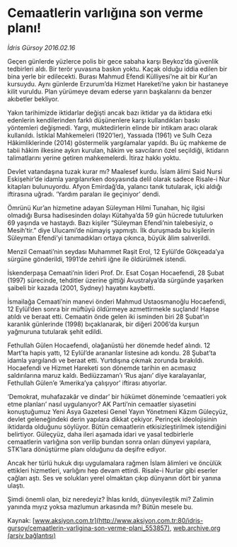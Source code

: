 # Cemaatlerin varlığına son verme planı!

*İdris Gürsoy 2016.02.16*

<div class="pNewsDetailMainContent ctx_content" itemprop="articleBody">
 <p>
  Geçen günlerde yüzlerce polis bir gece sabaha karşı Beykoz’da güvenlik tedbirleri aldı. Bir terör yuvasına baskın yoktu. Kaçak olduğu iddia edilen bir bina yerle bir edilecekti. Burası Mahmud Efendi Külliyesi’ne ait bir Kur’an kursuydu. Aynı günlerde Erzurum’da Hizmet Hareketi’ne yakın bir hastaneye kilit vuruldu. Plan yürümeye devam ederse yarın başkalarını da benzer akıbetler bekliyor.
 </p>
 <p>
  Yakın tarihimizde iktidarlar değişti ancak bazı iktidar ya da iktidara etki edenlerin kendilerinden farklı düşünenlere karşı kullandıkları baskı yöntemleri değişmedi. Yargı, muktedirlerin elinde bir intikam aracı olarak kullanıldı. İstiklal Mahkemeleri (1920’ler), Yassıada (1961) ve Sulh Ceza Hâkimliklerinde (2014) göstermelik yargılamalar yapıldı. Bu üç mahkeme de tabii hâkim ilkesine aykırı kurulan, hâkim ve savcıların özel seçildiği, iktidarın talimatlarını yerine getiren mahkemelerdi. İtiraz hakkı yoktu.
 </p>
 <p>
  Devlet vatandaşına tuzak kurar mı? Maalesef kurdu. İslam âlimi Said Nursi Eskişehir’de idamla yargılanırken dosyasında delil olarak sadece Risale-i Nur kitapları bulunuyordu. Afyon Emirdağ’da, yalancı tanık tutularak, içki aldığı iftirasına uğradı. ‘Yardım paraları ile geçiniyor’ dendi.
 </p>
 <p>
  Ömrünü Kur’an hizmetine adayan Süleyman Hilmi Tunahan, hiç ilgisi olmadığı Bursa hadisesinden dolayı Kütahya’da 59 gün hücrede tutulurken 69 yaşında ve hastaydı. Bazı kişiler “Süleyman Efendi’nin talebesiyiz, o Mesih’tir.” diye Ulucami’de nümayiş yapmıştı. İlk duruşmada bu kişilerin Süleyman Efendi’yi tanımadıkları ortaya çıkınca, büyük âlim salıverildi.
 </p>
 <p>
  Menzil Cemaati’nin seydası Muhammet Raşit Erol, 12 Eylül’de Gökçeada’ya sürgüne gönderildi, 1991’de zehirli iğne ile öldürülmek istendi.
 </p>
 <p>
  İskenderpaşa Cemaati’nin lideri Prof. Dr. Esat Coşan Hocaefendi, 28 Şubat (1997) sürecinde, tehditler üzerine gittiği Avustralya’da sürgünde yaşarken şaibeli bir kazada (2001, Sydney) hayatını kaybetti.
 </p>
 <p>
  İsmailağa Cemaati’nin manevi önderi Mahmud Ustaosmanoğlu Hocaefendi, 12 Eylül’den sonra bir müftüyü öldürmeye azmettirmekle suçlandı! Hapse atıldı ve beraat etti. Cemaatin önde gelen iki isminden biri 28 Şubat’ın karanlık günlerinde (1998) bıçaklanarak, bir diğeri 2006’da kurşun yağmuruna tutularak şehit edildi.
 </p>
 <p>
  Fethullah Gülen Hocaefendi, olağanüstü her dönemde hedef alındı. 12 Mart’ta hapis yattı, 12 Eylül’de arananlar listesine adı kondu. 28 Şubat’ta idamla yargılandı ve beraat etti. Yurtdışına çıkmak zorunda bırakıldı. Hocaefendi ve Hizmet Hareketi son dönemde tarihin en acımasız saldırılarına maruz kaldı. Bediüzzaman’ı ‘Rus ajanı’ diye karalayanlar, Fethullah Gülen’e ‘Amerika’ya çalışıyor’ iftirası atıyorlar.
 </p>
 <p>
  ‘Demokrat, muhafazakâr ve dindar’ bir hükümet döneminde ‘cemaatleri yok etme planları’ nasıl uygulanıyor? AK Parti’nin cemaatler siyasetini konuştuğumuz Yeni Asya Gazetesi Genel Yayın Yönetmeni Kâzım Güleçyüz, devlet geleneğindeki derin yapılara dikkat çekiyor. Perinçek ideolojisinin iktidarda olduğunu söylüyor. Bütün cemaatlerin etkisizleştirilmek istendiğini belirtiyor. Güleçyüz, daha ileri aşamada idari ve yasal tedbirlerle  cemaatlerin varlığına son verilip bundan sonra onları dünyevi yapılara, STK’lara dönüştürme planı olduğunu da deşifre ediyor.
 </p>
 <p>
  Ancak her türlü hukuk dışı uygulamalara rağmen İslam âlimleri ve öncülük ettikleri hizmetleri, varlığını hep devam ettirdi. Risale-i Nurlar gibi eserler çağları aştı. Ses ve solukları yerel olmaktan çıkıp dünyanın dört bir yanına ulaştı.
 </p>
 <p>
  Şimdi önemli olan, biz neredeyiz? İhlas kırıldı, dünyevileştik mi? Zalimin yanında mıyız yoksa mazlumun arkasında mı? Bütün mesele bu.
 </p>
</div>


Kaynak: [www.aksiyon.com.tr](http://www.aksiyon.com.tr:80/idris-gursoy/cemaatlerin-varligina-son-verme-plani_553857), [web.archive.org (arşiv bağlantısı)](http://web.archive.org/web/20160218042002/http://www.aksiyon.com.tr:80/idris-gursoy/cemaatlerin-varligina-son-verme-plani_553857)
